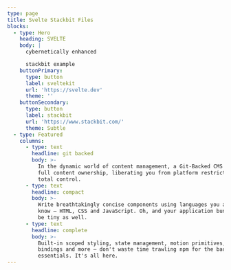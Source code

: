 ```yaml
---
type: page
title: Svelte Stackbit Files
blocks:
  - type: Hero
    heading: SVELTE
    body: |
      cybernetically enhanced

      stackbit example
    buttonPrimary:
      type: button
      label: sveltekit
      url: 'https://svelte.dev'
      theme: ''
    buttonSecondary:
      type: button
      label: stackbit
      url: 'https://www.stackbit.com/'
      theme: Subtle
  - type: Featured
    columns:
      - type: text
        headline: git backed
        body: >-
          In the dynamic world of content management, a Git-Backed CMS gives you
          full content ownership, liberating you from platform restrictions for
          total control.
      - type: text
        headline: compact
        body: >-
          Write breathtakingly concise components using languages you already
          know — HTML, CSS and JavaScript. Oh, and your application bundles will
          be tiny as well.
      - type: text
        headline: complete
        body: >-
          Built-in scoped styling, state management, motion primitives, form
          bindings and more — don't waste time trawling npm for the bare
          essentials. It's all here.
---
```

